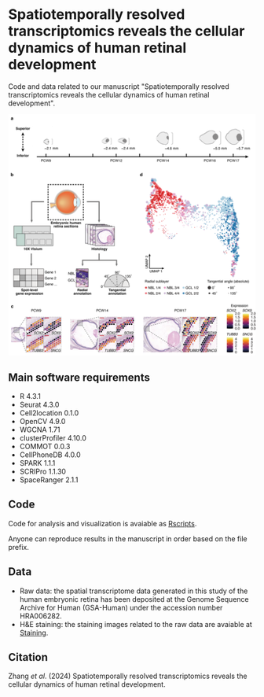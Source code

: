 # Spatiotemporally resolved transcriptomics reveals the cellular dynamics of human retinal development
Code and data related to our manuscript "Spatiotemporally resolved transcriptomics reveals the cellular dynamics of human retinal development".

![Figure 1 - Overview](overview.png)

## Main software requirements
* R 4.3.1
* Seurat 4.3.0
* Cell2location 0.1.0
* OpenCV 4.9.0
* WGCNA 1.71
* clusterProfiler 4.10.0
* COMMOT 0.0.3
* CellPhoneDB 4.0.0
* SPARK 1.1.1
* SCRIPro 1.1.30
* SpaceRanger 2.1.1

## Code
Code for analysis and visualization is avaiable as [Rscripts](Rscripts).

Anyone can reproduce results in the manuscript in order based on the file prefix.

## Data
* Raw data: the spatial transcriptome data generated in this study of the human embryonic retina has been deposited at the Genome Sequence Archive for Human (GSA-Human) under the accession number HRA006282.
* H&E staining: the staining images related to the raw data are avaiable at [Staining](Staining).

## Citation
Zhang *et al*. (2024) Spatiotemporally resolved transcriptomics reveals the cellular dynamics of human retinal development.
